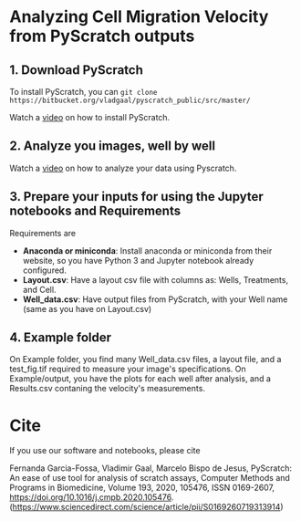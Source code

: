 # Analyzing Cell Migration Velocity from PyScratch outputs

## 1. Download PyScratch

To install PyScratch, you can `git clone https://bitbucket.org/vladgaal/pyscratch_public/src/master/`

Watch a [video](https://www.youtube.com/watch?v=dUlg_DkeiQg) on how to install PyScratch.

## 2. Analyze you images, well by well

Watch a [video](https://www.youtube.com/watch?v=dUlg_DkeiQg) on how to analyze your data using Pyscratch.

## 3. Prepare your inputs for using the Jupyter notebooks and Requirements

Requirements are
- **Anaconda or miniconda**: Install anaconda or miniconda from their website, so you have Python 3 and Jupyter notebook already configured.
- **Layout.csv**: Have a layout csv file with columns as: Wells, Treatments, and Cell.
- **Well_data.csv**: Have output files from PyScratch, with your Well name (same as you have on Layout.csv)

## 4. Example folder

On Example folder, you find many Well_data.csv files, a layout file, and a test_fig.tif required to measure your image's specifications. 
On Example/output, you have the plots for each well after analysis, and a Results.csv contaning the velocity's measurements. 

# Cite

If you use our software and notebooks, please cite

Fernanda Garcia-Fossa, Vladimir Gaal, Marcelo Bispo de Jesus, PyScratch: An ease of use tool for analysis of scratch assays, Computer Methods and Programs in Biomedicine, Volume 193, 2020, 105476, ISSN 0169-2607, https://doi.org/10.1016/j.cmpb.2020.105476. (https://www.sciencedirect.com/science/article/pii/S0169260719313914)


